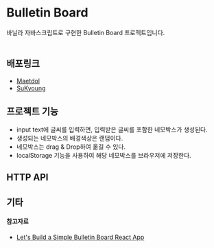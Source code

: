 # Bulletin Board

바닐라 자바스크립트로 구현한 Bulletin Board 프로젝트입니다. <br/> <br/>

## 배포링크
- [Maetdol](https://awesome-tomato.github.io/CodeReview/bulletinboard_js/maetdol/index.html)
- [SuKyoung](https://awesome-tomato.github.io/CodeReview/bulletinboard_js/suKyoung/index.html)


## 프로젝트 기능

- input text에 글씨를 입력하면, 입력받은 글씨를 포함한 네모박스가 생성된다.
- 생성되는 네모박스의 배경색상은 랜덤이다.
- 네모박스는 drag & Drop하여 옮길 수 있다.
- localStorage 기능을 사용하여 해당 네모박스를 브라우저에 저장한다.


## HTTP API


## 기타


#### 참고자료
- [Let's Build a Simple Bulletin Board React App](https://lo-victoria.com/lets-build-a-simple-bulletin-board-react-app)
